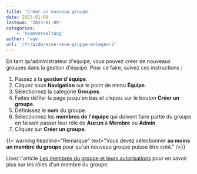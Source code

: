 ```yaml
---
title: 'Créer un nouveau groupe'
date: 2023-01-09
lastmod: '2023-01-09'
categories:
    - 'teamverwaltung'
author: 'vge'
url: '/fr/aide/eine-neue-gruppe-anlegen-2'
---
```


En tant qu'administrateur d'équipe, vous pouvez créer de nouveaux groupes dans la gestion d'équipe. Pour ce faire, suivez ces instructions :

1. Passez à la **gestion d'équipe**.
2. Cliquez sous **Navigation** sur le point de menu **Équipe**.
3. Sélectionnez la catégorie **Groupes**.
4. Faites défiler la page jusqu'en bas et cliquez sur le bouton **Créer un groupe**.
5. Définissez le **nom** du groupe.
6. Sélectionnez les **membres de l'équipe** qui doivent faire partie du groupe en faisant passer leur rôle de **Aucun** à **Membre** ou **Admin**.
7. Cliquez sur **Créer un groupe**.

{{< warning  headline="Remarque"  text="Vous devez sélectionner **au moins un membre du groupe** pour qu'un nouveau groupe puisse être créé." />}}

Lisez l'article [Les membres du groupe et leurs autorisations](https://seatable.io/fr/docs/gruppenmitglieder-und-berechtigungen/gruppenmitglieder-und-ihre-berechtigungen/) pour en savoir plus sur les rôles d'un membre du groupe.
